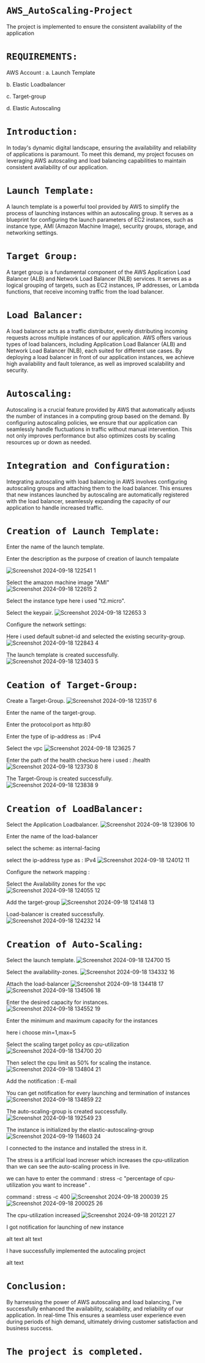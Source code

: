# `AWS_AutoScaling-Project`
The project is implemented to ensure the consistent availability of the application

# `REQUIREMENTS:`
AWS Account :
a. Launch Template

b. Elastic Loadbalancer

c. Target-group

d. Elastic Autoscaling

# `Introduction:`
In today's dynamic digital landscape, ensuring the availability and reliability of applications is paramount. To meet this demand, my project focuses on leveraging AWS autoscaling and load balancing capabilities to maintain consistent availability of our application.

# `Launch Template:`
A launch template is a powerful tool provided by AWS to simplify the process of launching instances within an autoscaling group. It serves as a blueprint for configuring the launch parameters of EC2 instances, such as instance type, AMI (Amazon Machine Image), security groups, storage, and networking settings.

# `Target Group:`
A target group is a fundamental component of the AWS Application Load Balancer (ALB) and Network Load Balancer (NLB) services. It serves as a logical grouping of targets, such as EC2 instances, IP addresses, or Lambda functions, that receive incoming traffic from the load balancer.

# `Load Balancer:`
A load balancer acts as a traffic distributor, evenly distributing incoming requests across multiple instances of our application. AWS offers various types of load balancers, including Application Load Balancer (ALB) and Network Load Balancer (NLB), each suited for different use cases. By deploying a load balancer in front of our application instances, we achieve high availability and fault tolerance, as well as improved scalability and security.

# `Autoscaling:`
Autoscaling is a crucial feature provided by AWS that automatically adjusts the number of instances in a computing group based on the demand. By configuring autoscaling policies, we ensure that our application can seamlessly handle fluctuations in traffic without manual intervention. This not only improves performance but also optimizes costs by scaling resources up or down as needed.

# `Integration and Configuration:`
Integrating autoscaling with load balancing in AWS involves configuring autoscaling groups and attaching them to the load balancer. This ensures that new instances launched by autoscaling are automatically registered with the load balancer, seamlessly expanding the capacity of our application to handle increased traffic.

# `Creation of Launch Template:`
Enter the name of the launch template.

Enter the description as the purpose of creation of launch tempalate

![Screenshot 2024-09-18 122541 1](https://github.com/user-attachments/assets/3c7690ed-d00d-4737-89bc-98b3fe0856bf)

Select the amazon machine image "AMI"
![Screenshot 2024-09-18 122615 2](https://github.com/user-attachments/assets/8d32b6dd-7fb0-4f55-ad4e-ced8ed9c4f1b)

Select the instance type here i used "t2.micro".

Select the keypair.
![Screenshot 2024-09-18 122653 3](https://github.com/user-attachments/assets/e8cc3d00-0d9a-4196-b4b8-c34ff56fc435)

Configure the network settings:

Here i used default subnet-id and selected the existing security-group.
![Screenshot 2024-09-18 122843 4](https://github.com/user-attachments/assets/edef9637-aa32-4447-ac6d-d87dd85974fb)

The launch template is created successfully.
![Screenshot 2024-09-18 123403 5](https://github.com/user-attachments/assets/83b264f1-eef2-45b7-94a4-1d499f5ec314)

# `Ceation of Target-Group:`
Create a Target-Group.
![Screenshot 2024-09-18 123517 6](https://github.com/user-attachments/assets/84cc5004-22af-405f-ac9e-3908fb1bb7d5)

Enter the name of the target-group.

Enter the protocol:port as http:80

Enter the type of ip-address as : IPv4

Select the vpc
![Screenshot 2024-09-18 123625 7](https://github.com/user-attachments/assets/44d7bf91-b406-4976-8554-a75108f10f6f)

Enter the path of the health checkuo here i used : /health
![Screenshot 2024-09-18 123730 8](https://github.com/user-attachments/assets/96a9dc1d-5ec5-4f38-8577-a3d51e3fda8c)

The Target-Group is created successfully.
![Screenshot 2024-09-18 123838 9](https://github.com/user-attachments/assets/ea457160-7970-4908-aaa1-c8e856f55ae7)

# `Creation of LoadBalancer:`

Select the Application Loadbalancer.
![Screenshot 2024-09-18 123906 10](https://github.com/user-attachments/assets/b909fb73-ceee-482d-ac72-da25ceb2112c)

Enter the name of the load-balancer

select the scheme: as internal-facing

select the ip-address type as : IPv4
![Screenshot 2024-09-18 124012 11](https://github.com/user-attachments/assets/3f783787-3819-4022-ba35-e8b8a562712f)

Configure the network mapping :

Select the Availability zones for the vpc
![Screenshot 2024-09-18 124055 12](https://github.com/user-attachments/assets/dfcc3726-d2a2-4ceb-8055-670522ecbcb6)

Add the target-group
![Screenshot 2024-09-18 124148 13](https://github.com/user-attachments/assets/1482fd0e-910e-4d12-b206-dd0207eaf3e8)

Load-balancer is created successfully.
![Screenshot 2024-09-18 124232 14](https://github.com/user-attachments/assets/3424edfd-92b4-424b-86a0-a5beadec9da4)

# `Creation of Auto-Scaling:`
Select the launch template.
![Screenshot 2024-09-18 124700 15](https://github.com/user-attachments/assets/d7199888-fd45-45b2-8ee6-c9e897849a1d)

Select the availability-zones.
![Screenshot 2024-09-18 134332 16](https://github.com/user-attachments/assets/fa019293-a56f-4989-8406-5b96c67c5fac)

Attach the load-balancer
![Screenshot 2024-09-18 134418 17](https://github.com/user-attachments/assets/84ee7ea0-3b05-4237-bd81-db72396414b7)
![Screenshot 2024-09-18 134506 18](https://github.com/user-attachments/assets/52dc8f70-295f-4976-97f0-4ab0de439354)

Enter the desired capacity for instances.
![Screenshot 2024-09-18 134552 19](https://github.com/user-attachments/assets/a2cd370a-f4b5-4021-b7f0-806cf6424601)

Enter the minimum and maximum capacity for the instances

here i choose min=1,max=5

Select the scaling target policy as cpu-utilization
![Screenshot 2024-09-18 134700 20](https://github.com/user-attachments/assets/fce931d7-863a-4c22-8eb0-27ea29f51455)

Then select the cpu limit as 50% for scaling the instance.
![Screenshot 2024-09-18 134804 21](https://github.com/user-attachments/assets/57fb50e1-eb2f-4162-92d4-376dafdd6857)

Add the notification : E-mail

You can get notification for every launching and termination of instances
![Screenshot 2024-09-18 134859 22](https://github.com/user-attachments/assets/bb8ad646-62e2-4852-a354-323497d31a67)

The auto-scaling-group is created successfully.
![Screenshot 2024-09-18 192549 23](https://github.com/user-attachments/assets/185852b6-071b-4610-8f50-fba393cc6d64)

The instance is initialized by the elastic-autoscaling-group
![Screenshot 2024-09-19 114603 24](https://github.com/user-attachments/assets/e3680954-a37d-488e-b993-435d8a5a8e0b)

I connected to the instance and installed the stress in it.

The stress is a artificial load increser which increases the cpu-utilization than we can see the auto-scaling process in live.

we can have to enter the command : stress -c "percentage of cpu-utilization you want to increase" .

command : stress -c 400
![Screenshot 2024-09-18 200039 25](https://github.com/user-attachments/assets/95c81e0f-2c80-4342-9af2-466ab1a3040c)
![Screenshot 2024-09-18 200025 26](https://github.com/user-attachments/assets/4aebc60f-e39b-4956-825d-1008895260e2)

The cpu-utilization increased
![Screenshot 2024-09-18 201221 27](https://github.com/user-attachments/assets/88f4552e-0788-4b90-894d-be4636050887)

I got notification for launching of new instance

alt text alt text

I have successfully implemented the autocaling project

alt text

# `Conclusion:`
By harnessing the power of AWS autoscaling and load balancing, I've successfully enhanced the availability, scalability, and reliability of our application. In real-time This ensures a seamless user experience even during periods of high demand, ultimately driving customer satisfaction and business success.

# `The project is completed.`
